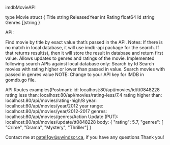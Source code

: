 imdbMovieAPI

type Movie struct { Title string
ReleasedYear int
Rating float64 Id string
Genres []string }

API:

Find movie by title by exact value that’s passed in the API. Notes: If there is no match in local database, it will use imdb-api package for the search. If that returns result(s), then it will store the result in database and return first value.
Allows updates to genres and ratings of the movie. Implemented following search APIs against local database only:
Search by Id
Search movies with rating higher or lower than passed in value.
Search movies with passed in genres value
NOTE: Change to your API key for IMDB in gomdb.go file.

API Routes examples(Postman): id: localhost:80/api/movies/id/tt0848228 rating less than: localhost:80/api/movies/rating-less/7.4 rating higher than: localhost:80/api/movies/rating-high/8 year: localhost:80/api/movies/year/2012 year range: localhost:80/api/movies/year/2012-2017 genres: localhost:80/api/movies/genres/Action Update (PUT): localhost:80/api/movies/update/tt0848228 body: { "rating": 5.7, "genres": [ "Crime", "Drama", "Mystery", "Thriller"] }

Contact me at patel1gv@uwindsor.ca, if you have any questions Thank you!